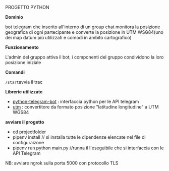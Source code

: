 PROGETTO PYTHON

**Dominio**

bot telegram che inserito all'interno di un group chat monitora la posizione geografica di ogni partecipante 
e converte la posizione in UTM WSG84(uno dei map datum più utilizzati e comodi in ambito cartografico)

**Funzionamento**  

L'admin del gruppo attiva il bot, i componenti del gruppo condividono la loro posizione iniziale

**Comandi**

`/start`avvia il trac

**Librerie utilizzate**

- [python-telegram-bot](https://github.com/python-telegram-bot/python-telegram-bot) : interfaccia python per le API telegram
- [utm](https://github.com/Turbo87/utm) : convertitore da formato posizione "latitudine longitudine" a UTM WGS84


**avviare il progetto**
- cd projectfolder
- pipenv install // si installa tutte le dipendenze elencate nel file di configuraizone
- pipenv run python main.py //runna il l'eseguibile che si interfaccia con le API Telegram

NB: avviare ngrok sulla porta 5000 con protocollo TLS